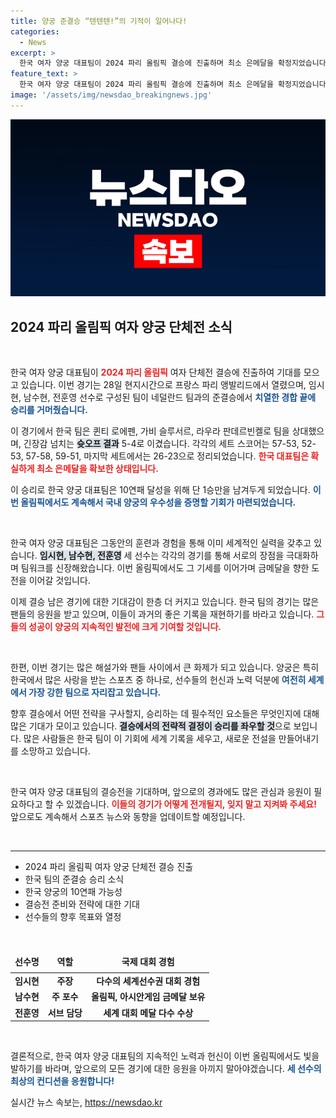```yaml
---
title: 양궁 준결승 “텐텐텐!”의 기적이 일어나다!
categories:
  - News
excerpt: >
  한국 여자 양궁 대표팀이 2024 파리 올림픽 결승에 진출하며 최소 은메달을 확정지었습니다. 이로써 10연패를 향한 역사적인 도전에 한 발 더 가까워졌습니다!
feature_text: >
  한국 여자 양궁 대표팀이 2024 파리 올림픽 결승에 진출하며 최소 은메달을 확정지었습니다. 이로써 10연패를 향한 역사적인 도전에 한 발 더 가까워졌습니다!
image: '/assets/img/newsdao_breakingnews.jpg'
---
```


<p><img src="/assets/img/newsdao_breakingnews.jpg" alt="ranknews 속보" /></p>

<h2 data-ke-size="size26">2024 파리 올림픽 여자 양궁 단체전 소식</h2>

<p data-ke-size="size16">&nbsp;</p>

<p>한국 여자 양궁 대표팀이 <b><span style="color: #ee2323;">2024 파리 올림픽</span></b> 여자 단체전 결승에 진출하여 기대를 모으고 있습니다. 이번 경기는 28일 현지시간으로 프랑스 파리 앵발리드에서 열렸으며, 임시현, 남수현, 전훈영 선수로 구성된 팀이 네덜란드 팀과의 준결승에서 <b><span style="color: #1a5490;">치열한 경합 끝에 승리를 거머줬습니다.</span></b> </p>

<p>이 경기에서 한국 팀은 퀸티 로에펜, 가비 슬루서르, 라우라 판데르빈켈로 팀을 상대했으며, 긴장감 넘치는 <b><span style="background-color: #21538527;">슛오프 결과</span></b> 5-4로 이겼습니다. 각각의 세트 스코어는 57-53, 52-53, 57-58, 59-51, 마지막 세트에서는 26-23으로 정리되었습니다. <b><span style="color: #ee2323;">한국 대표팀은 확실하게 최소 은메달을 확보한 상태입니다.</span></b></p>

<p>이 승리로 한국 양궁 대표팀은 10연패 달성을 위해 단 1승만을 남겨두게 되었습니다. <b><span style="color: #1a5490;">이번 올림픽에서도 계속해서 국내 양궁의 우수성을 증명할 기회가 마련되었습니다.</span></b></p>

<p data-ke-size="size16">&nbsp;</p>

<p>한국 여자 양궁 대표팀은 그동안의 훈련과 경험을 통해 이미 세계적인 실력을 갖추고 있습니다. <b><span style="background-color: #21538527;">임시현, 남수현, 전훈영</span></b> 세 선수는 각각의 경기를 통해 서로의 장점을 극대화하며 팀워크를 신장해왔습니다. 이번 올림픽에서도 그 기세를 이어가며 금메달을 향한 도전을 이어갈 것입니다. </p>

<p>이제 결승 남은 경기에 대한 기대감이 한층 더 커지고 있습니다. 한국 팀의 경기는 많은 팬들의 응원을 받고 있으며, 이들이 과거의 좋은 기록을 재현하기를 바라고 있습니다. <b><span style="color: #ee2323;">그들의 성공이 양궁의 지속적인 발전에 크게 기여할 것입니다.</span></b> </p>

<p data-ke-size="size16">&nbsp;</p>

<p>한편, 이번 경기는 많은 해설가와 팬들 사이에서 큰 화제가 되고 있습니다. 양궁은 특히 한국에서 많은 사랑을 받는 스포츠 중 하나로, 선수들의 헌신과 노력 덕분에 <b><span style="color: #1a5490;">여전히 세계에서 가장 강한 팀으로 자리잡고 있습니다.</span></b></p>

<p>향후 결승에서 어떤 전략을 구사할지, 승리하는 데 필수적인 요소들은 무엇인지에 대해 많은 기대가 모이고 있습니다. <b><span style="background-color: #21538527;">결승에서의 전략적 결정이 승리를 좌우할 것</span></b>으로 보입니다. 많은 사람들은 한국 팀이 이 기회에 세계 기록을 세우고, 새로운 전설을 만들어내기를 소망하고 있습니다.</p>

<p data-ke-size="size16">&nbsp;</p>

<p>한국 여자 양궁 대표팀의 결승전을 기대하며, 앞으로의 경과에도 많은 관심과 응원이 필요하다고 할 수 있겠습니다. <b><span style="color: #ee2323;">이들의 경기가 어떻게 전개될지, 잊지 말고 지켜봐 주세요!</span></b> 앞으로도 계속해서 스포츠 뉴스와 동향을 업데이트할 예정입니다. </p>

<p data-ke-size="size16">&nbsp;</p>

<hr>

<ul>
  <li>2024 파리 올림픽 여자 양궁 단체전 결승 진출</li>
  <li>한국 팀의 준결승 승리 소식</li>
  <li>한국 양궁의 10연패 가능성</li>
  <li>결승전 준비와 전략에 대한 기대</li>
  <li>선수들의 향후 목표와 열정</li>
</ul>

<p data-ke-size="size16">&nbsp;</p>

<table style="width: 100%;">
  <thead>
    <tr>
      <td style="text-align: center; height: 30px;"><b>선수명</b></td>
      <td style="text-align: center; height: 30px;"><b>역할</b></td>
      <td style="text-align: center; height: 30px;"><b>국제 대회 경험</b></td>
    </tr>
  </thead>
  <tbody>
    <tr>
      <td style="text-align: center; height: 17px;"><b>임시현</b></td>
      <td style="text-align: center; height: 17px;"><b>주장</b></td>
      <td style="text-align: center; height: 17px;"><b>다수의 세계선수권 대회 경험</b></td>
    </tr>
    <tr>
      <td style="text-align: center; height: 17px;"><b>남수현</b></td>
      <td style="text-align: center; height: 17px;"><b>주 포수</b></td>
      <td style="text-align: center; height: 17px;"><b>올림픽, 아시안게임 금메달 보유</b></td>
    </tr>
    <tr>
      <td style="text-align: center; height: 17px;"><b>전훈영</b></td>
      <td style="text-align: center; height: 17px;"><b>서브 담당</b></td>
      <td style="text-align: center; height: 17px;"><b>세계 대회 메달 다수 수상</b></td>
    </tr>
  </tbody>
</table>

<p data-ke-size="size16">&nbsp;</p>

<p>결론적으로, 한국 여자 양궁 대표팀의 지속적인 노력과 헌신이 이번 올림픽에서도 빛을 발하기를 바라며, 앞으로의 모든 경기에 대한 응원을 아끼지 말아야겠습니다. <b><span style="color: #1a5490;">세 선수의 최상의 컨디션을 응원합니다!</span></b></p>
실시간 뉴스 속보는, <a href="https://newsdao.kr" rel="dofollow">https://newsdao.kr</a>


